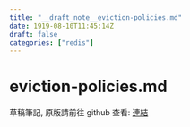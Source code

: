```yaml
---
title: "__draft_note__eviction-policies.md"
date: 1919-08-10T11:45:14Z
draft: false
categories: ["redis"]
---
```


# eviction-policies.md

草稿筆記, 原版請前往 github 查看: [連結](https://github.com/tinghaolai/just-random-note/blob/master/redis/eviction-policies.md)